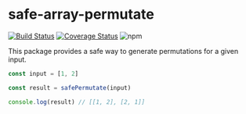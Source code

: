 # safe-array-permutate

[![Build Status](https://app.travis-ci.com/jalorenz/safe-array-permutate.svg?branch=main)](https://app.travis-ci.com/jalorenz/safe-array-permutate)
[![Coverage Status](https://coveralls.io/repos/github/jalorenz/safe-array-permutate/badge.svg?branch=main)](https://coveralls.io/github/jalorenz/safe-array-permutate?branch=main)
![npm](https://img.shields.io/npm/dt/safe-array-permutate)

This package provides a safe way to generate permutations for a given input.

```js
const input = [1, 2]

const result = safePermutate(input)

console.log(result) // [[1, 2], [2, 1]]
```